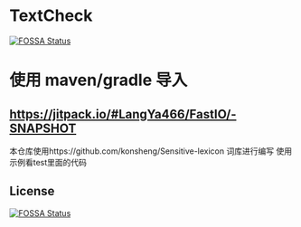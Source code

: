 # TextCheck
[![FOSSA Status](https://app.fossa.com/api/projects/git%2Bgithub.com%2FLangYa466%2FTextCheck.svg?type=shield)](https://app.fossa.com/projects/git%2Bgithub.com%2FLangYa466%2FTextCheck?ref=badge_shield)

# 使用 maven/gradle 导入
https://jitpack.io/#LangYa466/FastIO/-SNAPSHOT
---
本仓库使用https://github.com/konsheng/Sensitive-lexicon
词库进行编写
使用示例看test里面的代码

## License
[![FOSSA Status](https://app.fossa.com/api/projects/git%2Bgithub.com%2FLangYa466%2FTextCheck.svg?type=large)](https://app.fossa.com/projects/git%2Bgithub.com%2FLangYa466%2FTextCheck?ref=badge_large)